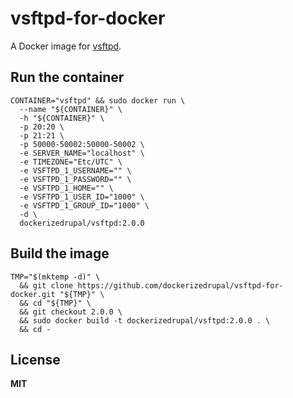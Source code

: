 # vsftpd-for-docker

A Docker image for [vsftpd](https://security.appspot.com/vsftpd.html).

## Run the container

    CONTAINER="vsftpd" && sudo docker run \
      --name "${CONTAINER}" \
      -h "${CONTAINER}" \
      -p 20:20 \
      -p 21:21 \
      -p 50000-50002:50000-50002 \
      -e SERVER_NAME="localhost" \
      -e TIMEZONE="Etc/UTC" \
      -e VSFTPD_1_USERNAME="" \
      -e VSFTPD_1_PASSWORD="" \
      -e VSFTPD_1_HOME="" \
      -e VSFTPD_1_USER_ID="1000" \
      -e VSFTPD_1_GROUP_ID="1000" \
      -d \
      dockerizedrupal/vsftpd:2.0.0

## Build the image

    TMP="$(mktemp -d)" \
      && git clone https://github.com/dockerizedrupal/vsftpd-for-docker.git "${TMP}" \
      && cd "${TMP}" \
      && git checkout 2.0.0 \
      && sudo docker build -t dockerizedrupal/vsftpd:2.0.0 . \
      && cd -

## License

**MIT**
